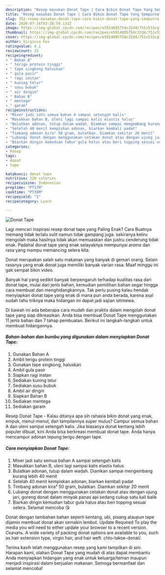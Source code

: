 ```yaml
---
description: "Resep masakan Donat Tape | Cara Bikin Donat Tape Yang Sempurna"
title: "Resep masakan Donat Tape | Cara Bikin Donat Tape Yang Sempurna"
slug: 352-resep-masakan-donat-tape-cara-bikin-donat-tape-yang-sempurna
date: 2020-07-16T03:26:59.131Z
image: https://img-global.cpcdn.com/recipes/e5914895754c32d4/751x532cq70/donat-tape-foto-resep-utama.jpg
thumbnail: https://img-global.cpcdn.com/recipes/e5914895754c32d4/751x532cq70/donat-tape-foto-resep-utama.jpg
cover: https://img-global.cpcdn.com/recipes/e5914895754c32d4/751x532cq70/donat-tape-foto-resep-utama.jpg
author: Virginia Fox
ratingvalue: 4.1
reviewcount: 15
recipeingredient:
- " Bahan A"
- " terigu protein tinggi"
- " tape singkong haluskan"
- " gula pasir"
- " ragi instan"
- " kuning telur"
- " susu bubuk"
- " air dingin"
- " Bahan B"
- " mentega"
- " garam"
recipeinstructions:
- "Mixer jadi satu semua bahan A sampai setengah kalis"
- "Masukkan bahan B, uleni lagi sampai kalis elastis halus"
- "Bulatkan adonan, tutup dalam wadah. Diamkan sampai mengembang kurang lebih 40 menit"
- "Setelah 40 menit kempiskan adonan, biarkan kembali padat"
- "Timbang adonan kira² 50 gram, bulatkan. Diamkan sekitar 20 menit"
- "Lubangi donat dengan menggunakan cetakan donat atau dengan ujung jari, goreng donat dalam minyak panas api sedang cukup satu kali balik"
- "Biarkan dingin kemudian tabur gula halus atau beri topping sesuai selera. Selamat mencoba 😘"
categories:
- Resep
tags:
- donat
- tape

katakunci: donat tape 
nutrition: 229 calories
recipecuisine: Indonesian
preptime: "PT17M"
cooktime: "PT39M"
recipeyield: "1"
recipecategory: Lunch

---
```



![Donat Tape](https://img-global.cpcdn.com/recipes/e5914895754c32d4/751x532cq70/donat-tape-foto-resep-utama.jpg)

Lagi mencari inspirasi resep donat tape yang Paling Enak? Cara Buatnya memang tidak terlalu sulit namun tidak gampang juga. sekiranya keliru mengolah maka hasilnya tidak akan memuaskan dan justru cenderung tidak enak. Padahal donat tape yang enak selayaknya mempunyai aroma dan rasa yang mampu memancing selera kita.

Donat merupakan salah satu makanan yang banyak di gemari orang. Selain rasanya yang enak donat juga memiliki banyak varian rasa. Maaf minggu ini gak sempat bikin video.

Banyak hal yang sedikit banyak berpengaruh terhadap kualitas rasa dari donat tape, mulai dari jenis bahan, kemudian pemilihan bahan segar hingga cara membuat dan menghidangkannya. Tak perlu pusing kalau hendak menyiapkan donat tape yang enak di mana pun anda berada, karena asal sudah tahu triknya maka hidangan ini dapat jadi sajian istimewa.


Di bawah ini ada beberapa cara mudah dan praktis dalam mengolah donat tape yang siap dikreasikan. Anda bisa membuat Donat Tape menggunakan 11 jenis bahan dan 7 tahap pembuatan. Berikut ini langkah-langkah untuk membuat hidangannya.

<!--inarticleads1-->

##### Bahan-bahan dan bumbu yang digunakan dalam menyiapkan Donat Tape:

1. Gunakan  Bahan A
1. Ambil  terigu protein tinggi
1. Gunakan  tape singkong, haluskan
1. Ambil  gula pasir
1. Siapkan  ragi instan
1. Sediakan  kuning telur
1. Sediakan  susu bubuk
1. Ambil  air dingin
1. Siapkan  Bahan B
1. Sediakan  mentega
1. Sediakan  garam


Resep Donat Tape - Kalau ditanya apa sih rahasia bikin donat yang enak, empuk, menul-menul, dan tampilannya super mulus? Campur semua bahan A dan uleni sampai setengah kalis. Jika biasanya donat kentang lebih populer dibuat, kini Anda bisa berkreasi membuat donat tape. Anda hanya mencampur adonan tepung terigu dengan tape. 

<!--inarticleads2-->

##### Cara menyiapkan Donat Tape:

1. Mixer jadi satu semua bahan A sampai setengah kalis
1. Masukkan bahan B, uleni lagi sampai kalis elastis halus
1. Bulatkan adonan, tutup dalam wadah. Diamkan sampai mengembang kurang lebih 40 menit
1. Setelah 40 menit kempiskan adonan, biarkan kembali padat
1. Timbang adonan kira² 50 gram, bulatkan. Diamkan sekitar 20 menit
1. Lubangi donat dengan menggunakan cetakan donat atau dengan ujung jari, goreng donat dalam minyak panas api sedang cukup satu kali balik
1. Biarkan dingin kemudian tabur gula halus atau beri topping sesuai selera. Selamat mencoba 😘


Donat dengan tambahan bahan seperti kentang, ubi, pisang ataupun tape dijamin membuat donat akan semakin lembut. Update Required To play the media you will need to either update your browser to a recent version. Скачать. A wide variety of packing donat options are available to you, such as hair extension type, virgin hair, and hair weft. chto-takoe-donat/. 

Terima kasih telah menggunakan resep yang kami tampilkan di sini. Harapan kami, olahan Donat Tape yang mudah di atas dapat membantu Anda menyiapkan hidangan yang enak untuk keluarga/teman maupun menjadi inspirasi dalam berjualan makanan. Semoga bermanfaat dan selamat mencoba!

